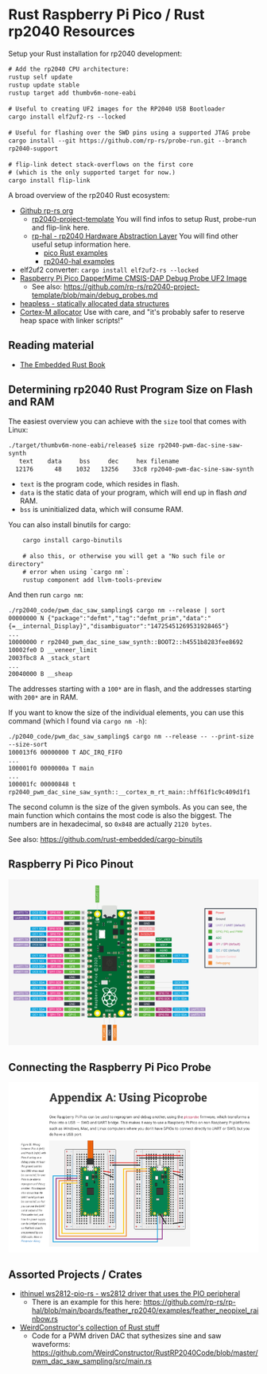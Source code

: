 # Rust Raspberry Pi Pico / Rust rp2040 Resources

Setup your Rust installation for rp2040 development:

```
# Add the rp2040 CPU architecture:
rustup self update
rustup update stable
rustup target add thumbv6m-none-eabi

# Useful to creating UF2 images for the RP2040 USB Bootloader
cargo install elf2uf2-rs --locked

# Useful for flashing over the SWD pins using a supported JTAG probe
cargo install --git https://github.com/rp-rs/probe-run.git --branch rp2040-support 

# flip-link detect stack-overflows on the first core
# (which is the only supported target for now.)
cargo install flip-link
```

A broad overview of the rp2040 Rust ecosystem:

- [Github rp-rs org](https://github.com/rp-rs/)
  - [rp2040-project-template](https://github.com/rp-rs/rp2040-project-template)
    You will find infos to setup Rust, probe-run and flip-link here.
  - [rp-hal - rp2040 Hardware Abstraction Layer](https://github.com/rp-rs/rp-hal)
    You will find other useful setup information here.
    - [pico Rust examples](https://github.com/rp-rs/rp-hal/tree/main/boards/pico/examples)
    - [rp2040-hal examples](https://github.com/rp-rs/rp-hal/tree/main/rp2040-hal/examples)
- elf2uf2 converter: `cargo install elf2uf2-rs --locked`
- [Raspberry Pi Pico DapperMime CMSIS-DAP Debug Probe UF2 Image](https://github.com/majbthrd/DapperMime/releases/download/20210225/raspberry_pi_pico-DapperMime.uf2)
  - See also: https://github.com/rp-rs/rp2040-project-template/blob/main/debug_probes.md
- [heapless - statically allocated data structures](https://docs.rs/heapless/0.7.8/heapless/)
- [Cortex-M allocator](https://crates.io/crates/alloc-cortex-m)
Use with care, and "it's probably safer to reserve heap space with linker scripts!"

## Reading material

- [The Embedded Rust Book](https://doc.rust-lang.org/beta/embedded-book/intro/index.html)

## Determining rp2040 Rust Program Size on Flash and RAM

The easiest overview you can achieve with the `size` tool that comes
with Linux:

```
./target/thumbv6m-none-eabi/release$ size rp2040-pwm-dac-sine-saw-synth
   text	   data	    bss	    dec	    hex	filename
  12176	     48	   1032	  13256	   33c8	rp2040-pwm-dac-sine-saw-synth
```

- `text` is the program code, which resides in flash.
- `data` is the static data of your program, which will end up in flash _and_ RAM.
- `bss` is uninitialized data, which will consume RAM.

You can also install binutils for cargo:

```
    cargo install cargo-binutils

    # also this, or otherwise you will get a "No such file or directory"
    # error when using `cargo nm`:
    rustup component add llvm-tools-preview
```

And then run `cargo nm`:

```
./rp2040_code/pwm_dac_saw_sampling$ cargo nm --release | sort
00000000 N {"package":"defmt","tag":"defmt_prim","data":"{=__internal_Display}","disambiguator":"14725451269531928465"}
...
10000000 r rp2040_pwm_dac_sine_saw_synth::BOOT2::h4551b8283fee8692
10002fe0 D __veneer_limit
2003fbc8 A _stack_start
...
20040000 B __sheap
```

The addresses starting with a `100*` are in flash, and the addresses
starting with `200*` are in RAM.

If you want to know the size of the individual elements, you can use
this command (which I found via `cargo nm -h`):

```
./p2040_code/pwm_dac_saw_sampling$ cargo nm --release -- --print-size --size-sort
100013f6 00000000 T ADC_IRQ_FIFO
...
100001f0 0000000a T main
...
100001fc 00000848 t rp2040_pwm_dac_sine_saw_synth::__cortex_m_rt_main::hff61f1c9c409d1f1
```

The second column is the size of the given symbols. As you can see, the
main function which contains the most code is also the biggest.
The numbers are in hexadecimal, so `0x848` are actually `2120 bytes`.

See also: https://github.com/rust-embedded/cargo-binutils

## Raspberry Pi Pico Pinout

![Raspberry Pi Pico Pinout](res/raspberry_pi_pico_pinout_overview.png)

## Connecting the Raspberry Pi Pico Probe

![Raspberry Pi Pico Connection](res/raspberry_pi_pico_probe_wiring.png)

## Assorted Projects / Crates

- [ithinuel ws2812-pio-rs - ws2812 driver that uses the PIO peripheral](https://github.com/ithinuel/ws2812-pio-rs/)
  - There is an example for this here: https://github.com/rp-rs/rp-hal/blob/main/boards/feather_rp2040/examples/feather_neopixel_rainbow.rs
- [WeirdConstructor's collection of Rust stuff](https://github.com/WeirdConstructor/RustRP2040Code)
  - Code for a PWM driven DAC that sythesizes sine and saw waveforms: https://github.com/WeirdConstructor/RustRP2040Code/blob/master/pwm_dac_saw_sampling/src/main.rs
